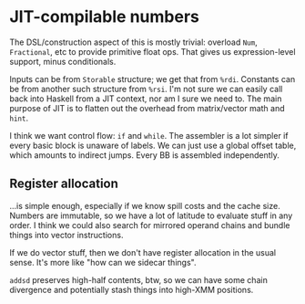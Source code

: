 # JIT-compilable numbers
The DSL/construction aspect of this is mostly trivial: overload `Num`,
`Fractional`, etc to provide primitive float ops. That gives us expression-level
support, minus conditionals.

Inputs can be from `Storable` structure; we get that from `%rdi`. Constants can
be from another such structure from `%rsi`. I'm not sure we can easily call back
into Haskell from a JIT context, nor am I sure we need to. The main purpose of
JIT is to flatten out the overhead from matrix/vector math and `hint`.

I think we want control flow: `if` and `while`. The assembler is a lot simpler
if every basic block is unaware of labels. We can just use a global offset
table, which amounts to indirect jumps. Every BB is assembled independently.


## Register allocation
...is simple enough, especially if we know spill costs and the cache size.
Numbers are immutable, so we have a lot of latitude to evaluate stuff in any
order. I think we could also search for mirrored operand chains and bundle
things into vector instructions.

If we do vector stuff, then we don't have register allocation in the usual
sense. It's more like "how can we sidecar things".

`addsd` preserves high-half contents, btw, so we can have some chain divergence
and potentially stash things into high-XMM positions.
